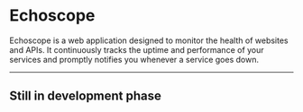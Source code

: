 # Echoscope

Echoscope is a web application designed to monitor the health of websites and APIs. It continuously tracks the uptime and performance of your services and promptly notifies you whenever a service goes down.

---

## Still in development phase




